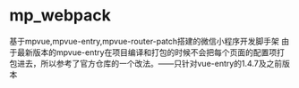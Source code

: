 # mp_webpack
基于mpvue,mpvue-entry,mpvue-router-patch搭建的微信小程序开发脚手架
由于最新版本的mpvue-entry在项目编译和打包的时候不会把每个页面的配置项打包进去，所以参考了官方仓库的一个改法。——只针对vue-entry的1.4.7及之前版本